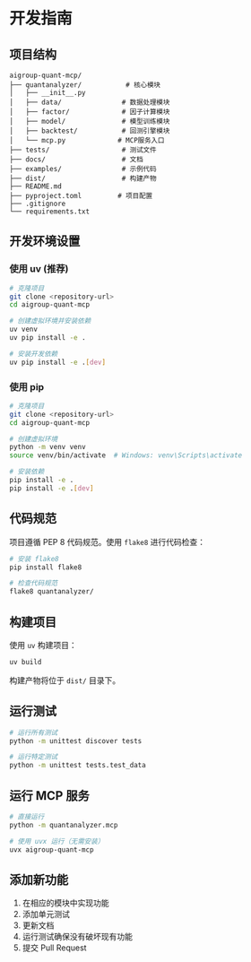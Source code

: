 # 开发指南

## 项目结构

```
aigroup-quant-mcp/
├── quantanalyzer/           # 核心模块
│   ├── __init__.py
│   ├── data/               # 数据处理模块
│   ├── factor/             # 因子计算模块
│   ├── model/              # 模型训练模块
│   ├── backtest/           # 回测引擎模块
│   └── mcp.py             # MCP服务入口
├── tests/                  # 测试文件
├── docs/                   # 文档
├── examples/               # 示例代码
├── dist/                   # 构建产物
├── README.md
├── pyproject.toml         # 项目配置
├── .gitignore
└── requirements.txt
```

## 开发环境设置

### 使用 uv (推荐)

```bash
# 克隆项目
git clone <repository-url>
cd aigroup-quant-mcp

# 创建虚拟环境并安装依赖
uv venv
uv pip install -e .

# 安装开发依赖
uv pip install -e .[dev]
```

### 使用 pip

```bash
# 克隆项目
git clone <repository-url>
cd aigroup-quant-mcp

# 创建虚拟环境
python -m venv venv
source venv/bin/activate  # Windows: venv\Scripts\activate

# 安装依赖
pip install -e .
pip install -e .[dev]
```

## 代码规范

项目遵循 PEP 8 代码规范。使用 `flake8` 进行代码检查：

```bash
# 安装 flake8
pip install flake8

# 检查代码规范
flake8 quantanalyzer/
```

## 构建项目

使用 `uv` 构建项目：

```bash
uv build
```

构建产物将位于 `dist/` 目录下。

## 运行测试

```bash
# 运行所有测试
python -m unittest discover tests

# 运行特定测试
python -m unittest tests.test_data
```

## 运行 MCP 服务

```bash
# 直接运行
python -m quantanalyzer.mcp

# 使用 uvx 运行（无需安装）
uvx aigroup-quant-mcp
```

## 添加新功能

1. 在相应的模块中实现功能
2. 添加单元测试
3. 更新文档
4. 运行测试确保没有破坏现有功能
5. 提交 Pull Request
